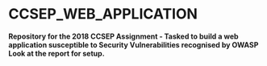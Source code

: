 # **CCSEP_WEB_APPLICATION**

**Repository for the 2018 CCSEP Assignment - Tasked to build a web application susceptible to Security Vulnerabilities recognised by OWASP Look at the report for setup.**

